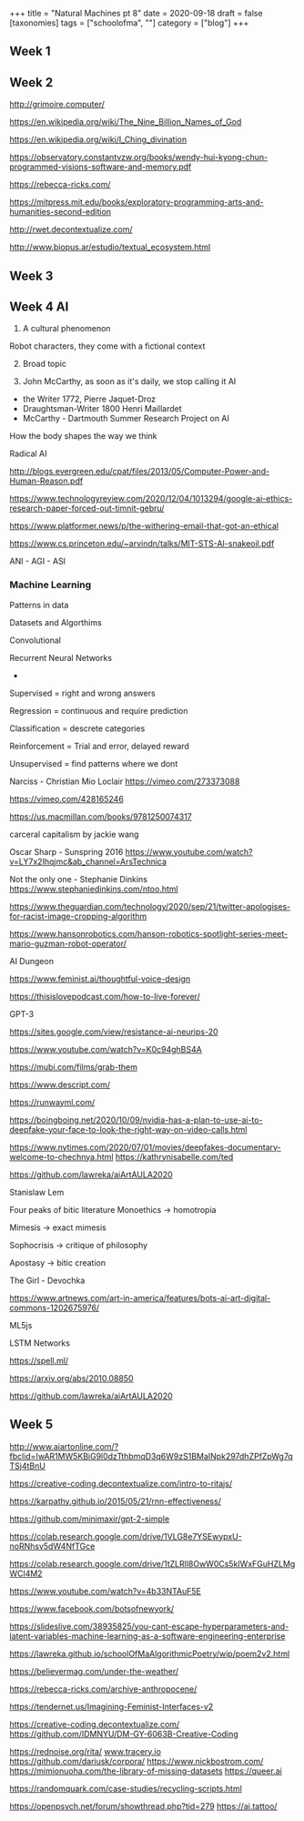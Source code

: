+++
title = "Natural Machines pt 8"
date = 2020-09-18
draft = false
[taxonomies]
tags = ["schoolofma", ""]
category = ["blog"]
+++

## Week 1


## Week 2

http://grimoire.computer/

https://en.wikipedia.org/wiki/The_Nine_Billion_Names_of_God

https://en.wikipedia.org/wiki/I_Ching_divination

https://observatory.constantvzw.org/books/wendy-hui-kyong-chun-programmed-visions-software-and-memory.pdf

https://rebecca-ricks.com/

https://mitpress.mit.edu/books/exploratory-programming-arts-and-humanities-second-edition

http://rwet.decontextualize.com/

http://www.biopus.ar/estudio/textual_ecosystem.html

## Week 3

## Week 4 AI

1) A cultural phenomenon

Robot characters, they come with a fictional context

2) Broad topic

3) John McCarthy, as soon as it's daily, we stop calling it AI



- the Writer 1772, Pierre Jaquet-Droz
- Draughtsman-Writer 1800 Henri Maillardet
- McCarthy - Dartmouth Summer Research Project on AI


How the body shapes the way we think

Radical AI


http://blogs.evergreen.edu/cpat/files/2013/05/Computer-Power-and-Human-Reason.pdf

https://www.technologyreview.com/2020/12/04/1013294/google-ai-ethics-research-paper-forced-out-timnit-gebru/

https://www.platformer.news/p/the-withering-email-that-got-an-ethical

https://www.cs.princeton.edu/~arvindn/talks/MIT-STS-AI-snakeoil.pdf

ANI - AGI - ASI


### Machine Learning

Patterns in data

Datasets and Algorthims


Convolutional

Recurrent Neural Networks

-

Supervised = right and wrong answers

Regression = continuous and require prediction

Classification = descrete categories

Reinforcement = Trial and error, delayed reward

Unsupervised = find patterns where we dont


Narciss - Christian Mio Loclair
https://vimeo.com/273373088

https://vimeo.com/428165246

https://us.macmillan.com/books/9781250074317

carceral capitalism by jackie wang

Oscar Sharp - Sunspring 2016
https://www.youtube.com/watch?v=LY7x2Ihqjmc&ab_channel=ArsTechnica


Not the only one - Stephanie Dinkins
https://www.stephaniedinkins.com/ntoo.html


https://www.theguardian.com/technology/2020/sep/21/twitter-apologises-for-racist-image-cropping-algorithm

https://www.hansonrobotics.com/hanson-robotics-spotlight-series-meet-mario-guzman-robot-operator/


AI Dungeon

https://www.feminist.ai/thoughtful-voice-design

https://thisislovepodcast.com/how-to-live-forever/

GPT-3


https://sites.google.com/view/resistance-ai-neurips-20


https://www.youtube.com/watch?v=K0c94ghBS4A

https://mubi.com/films/grab-them

https://www.descript.com/

https://runwayml.com/

https://boingboing.net/2020/10/09/nvidia-has-a-plan-to-use-ai-to-deepfake-your-face-to-look-the-right-way-on-video-calls.html

https://www.nytimes.com/2020/07/01/movies/deepfakes-documentary-welcome-to-chechnya.html
https://kathrynisabelle.com/ted

https://github.com/lawreka/aiArtAULA2020


Stanislaw Lem

Four peaks of bitic literature
Monoethics -> homotropia

Mimesis -> exact mimesis

Sophocrisis -> critique of philosophy

Apostasy -> bitic creation

The Girl - Devochka

https://www.artnews.com/art-in-america/features/bots-ai-art-digital-commons-1202675976/

ML5js

LSTM Networks

https://spell.ml/

https://arxiv.org/abs/2010.08850

https://github.com/lawreka/aiArtAULA2020


## Week 5

http://www.aiartonline.com/?fbclid=IwAR1MW5KBiG9l0dzTthbmqD3q6W9zS1BMaINpk297dhZPfZpWg7qTSj4tBnU

https://creative-coding.decontextualize.com/intro-to-ritajs/

https://karpathy.github.io/2015/05/21/rnn-effectiveness/

https://github.com/minimaxir/gpt-2-simple

https://colab.research.google.com/drive/1VLG8e7YSEwypxU-noRNhsv5dW4NfTGce

https://colab.research.google.com/drive/1tZLRll8OwW0Cs5kIWxFGuHZLMgWCl4M2

https://www.youtube.com/watch?v=4b33NTAuF5E

https://www.facebook.com/botsofnewyork/

https://slideslive.com/38935825/you-cant-escape-hyperparameters-and-latent-variables-machine-learning-as-a-software-engineering-enterprise

https://lawreka.github.io/schoolOfMaAlgorithmicPoetry/wip/poem2v2.html

https://believermag.com/under-the-weather/

https://rebecca-ricks.com/archive-anthropocene/

https://tendernet.us/Imagining-Feminist-Interfaces-v2

https://creative-coding.decontextualize.com/
https://github.com/IDMNYU/DM-GY-6063B-Creative-Coding


https://rednoise.org/rita/
www.tracery.io
https://github.com/dariusk/corpora/
https://www.nickbostrom.com/
https://mimionuoha.com/the-library-of-missing-datasets
https://queer.ai

https://randomquark.com/case-studies/recycling-scripts.html

https://openpsych.net/forum/showthread.php?tid=279
https://ai.tattoo/
